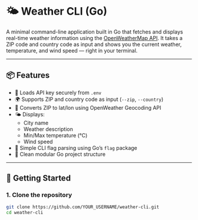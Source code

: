 # 🌤️ Weather CLI (Go)

A minimal command-line application built in Go that fetches and displays real-time weather information using the [OpenWeatherMap API](https://openweathermap.org/api). It takes a ZIP code and country code as input and shows you the current weather, temperature, and wind speed — right in your terminal.

---

## 📦 Features

- 🔐 Loads API key securely from `.env`
- 🌍 Supports ZIP and country code as input (`--zip`, `--country`)
- 📍 Converts ZIP to lat/lon using OpenWeather Geocoding API
- 🌤️ Displays:
  - City name
  - Weather description
  - Min/Max temperature (°C)
  - Wind speed
- 🧪 Simple CLI flag parsing using Go’s `flag` package
- 🧱 Clean modular Go project structure

---

## 🚀 Getting Started

### 1. Clone the repository

```bash
git clone https://github.com/YOUR_USERNAME/weather-cli.git
cd weather-cli
